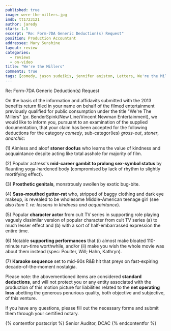 ```yaml
---
published: true
image: were-the-millers.jpg
imdb: tt1723121
author: jaredy
stars: 1.5
excerpt: "Re: Form-7DA Generic Deduction(s) Request"
position: Production Accountant
addressee: Mary Sunshine
layout: review
categories: 
  - reviews
  - on-video
title: "We're the Millers"
comments: true
tags: [comedy, jason sudeikis, jennifer aniston, Letters, We're the Millers]
---
```

Re: Form-7DA Generic Deduction(s) Request

On the basis of the information and affidavits submitted with the 2013 benefits return filed in your name on behalf of the filmed entertainment previously qualified for public consumption under the title "We're The Millers" (pr. BenderSpink/New Line/Vincent Newman Entertainment), we would like to inform you, pursuant to an examination of the supplied documentation, that your claim has been accepted for the following deductions for the category _comedy_, sub-categor(ies) _gross_-_out_, _stoner_, _anarchic_:

(1)  Aimless and aloof **stoner doofus** who learns the value of kindness and acquaintance despite acting like total asshole for majority of film.

(2)  Popular actress's **mid-career gambit to prolong sex-symbol status** by flaunting yoga-hardened body (compromised by lack of rhythm to slightly mortifying effect).

(3)  **Prosthetic genitals**, monstrously swollen by exotic bug-bite.

(4)  **Sass-mouthed gutter-rat** who, stripped of baggy clothing and dark eye makeup, is revealed to be wholesome Middle-American teenage girl (see also _Item 1. re: lessons in kindness and acquaintance_).

(5)  Popular **character actor** from cult TV series in supporting role playing vaguely dissimilar version of popular character from cult TV series (a) to much lesser effect and (b) with a sort of half-embarrassed expression the entire time.

(6)  Notable **supporting performances** that (i) almost make bloated 110-minute run-time worthwhile, and/or (ii) make you wish the whole movie was about them instead (spec: Poulter, Will; Hahn, Kathryn).

(7)  **Karaoke sequence** set to mid-90s R&B hit that preys on fast-expiring decade-of-the-moment nostalgia.

Please note: the abovementioned items are considered **standard deductions**, and will not protect you or any entity associated with the production of this motion picture for liabilities related to the **net operating loss** abetting the generous penurious quality, both objective and subjective, of this venture.

If you have any questions, please fill out the necessary forms and submit them through your certified notary.

{% contentfor postscript %}
Senior Auditor, DCAC
{% endcontentfor %}